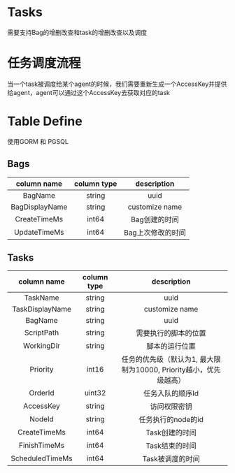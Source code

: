 # Tasks

需要支持Bag的增删改查和task的增删改查以及调度

# 任务调度流程

当一个task被调度给某个agent的时候，我们需要重新生成一个AccessKey并提供给agent，agent可以通过这个AccessKey去获取对应的task

# Table Define

使用GORM 和 PGSQL

## Bags

|column name | column type | description |
|:----:|:----:|:----:|
|BagName|string| uuid |
|BagDisplayName|string| customize name |
|CreateTimeMs|int64| Bag创建的时间 |
|UpdateTimeMs|int64| Bag上次修改的时间 |

## Tasks

|column name | column type | description |
|:----:|:----:|:----:|
|TaskName|string| uuid |
|TaskDisplayName|string| customize name |
|BagName|string| uuid |
|ScriptPath| string | 需要执行的脚本的位置 |
|WorkingDir| string | 脚本的运行位置 |
|Priority| int16 | 任务的优先级（默认为1, 最大限制为10000, Priority越小，优先级越高） |
|OrderId| uint32 | 任务入队的顺序Id |
|AccessKey | string | 访问权限密钥 |
|NodeId | string | 任务执行的node的id |
|CreateTimeMs|int64| Task创建的时间 |
|FinishTimeMs|int64| Task结束的时间 |
|ScheduledTimeMs|int64| Task被调度的时间 |
